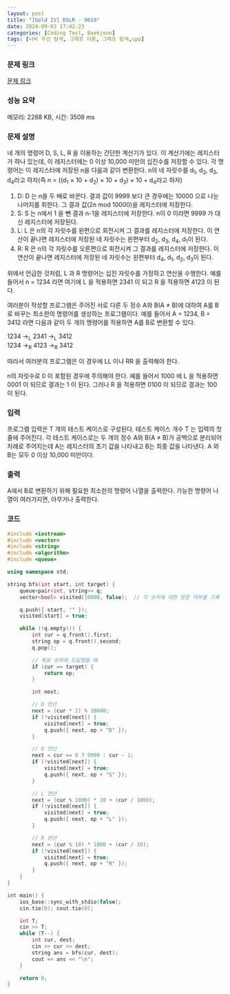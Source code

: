```yaml
---
layout: post
title: "[Gold IV] DSLR - 9019"
date: 2024-09-03 17:42:23
categories: [Coding Test, Baekjoon]
tags: [너비 우선 탐색, 그래프 이론, 그래프 탐색,cpp]
---
```


### 문제 링크

[문제 링크](https://www.acmicpc.net/problem/9019)

### 성능 요약

메모리: 2288 KB, 시간: 3508 ms

### 문제 설명

<p>네 개의 명령어 D, S, L, R 을 이용하는 간단한 계산기가 있다. 이 계산기에는 레지스터가 하나 있는데, 이 레지스터에는 0 이상 10,000 미만의 십진수를 저장할 수 있다. 각 명령어는 이 레지스터에 저장된 n을 다음과 같이 변환한다. n의 네 자릿수를 d<sub>1</sub>, d<sub>2</sub>, d<sub>3</sub>, d<sub>4</sub>라고 하자(즉 n = ((d<sub>1</sub> × 10 + d<sub>2</sub>) × 10 + d<sub>3</sub>) × 10 + d<sub>4</sub>라고 하자)</p>

<ol>
	<li>D: D 는 n을 두 배로 바꾼다. 결과 값이 9999 보다 큰 경우에는 10000 으로 나눈 나머지를 취한다. 그 결과 값(2n mod 10000)을 레지스터에 저장한다.</li>
	<li>S: S 는 n에서 1 을 뺀 결과 n-1을 레지스터에 저장한다. n이 0 이라면 9999 가 대신 레지스터에 저장된다.</li>
	<li>L: L 은 n의 각 자릿수를 왼편으로 회전시켜 그 결과를 레지스터에 저장한다. 이 연산이 끝나면 레지스터에 저장된 네 자릿수는 왼편부터 d<sub>2</sub>, d<sub>3</sub>, d<sub>4</sub>, d<sub>1</sub>이 된다.</li>
	<li>R: R 은 n의 각 자릿수를 오른편으로 회전시켜 그 결과를 레지스터에 저장한다. 이 연산이 끝나면 레지스터에 저장된 네 자릿수는 왼편부터 d<sub>4</sub>, d<sub>1</sub>, d<sub>2</sub>, d<sub>3</sub>이 된다.</li>
</ol>

<p>위에서 언급한 것처럼, L 과 R 명령어는 십진 자릿수를 가정하고 연산을 수행한다. 예를 들어서 n = 1234 라면 여기에 L 을 적용하면 2341 이 되고 R 을 적용하면 4123 이 된다.</p>

<p>여러분이 작성할 프로그램은 주어진 서로 다른 두 정수 A와 B(A ≠ B)에 대하여 A를 B로 바꾸는 최소한의 명령어를 생성하는 프로그램이다. 예를 들어서 A = 1234, B = 3412 라면 다음과 같이 두 개의 명령어를 적용하면 A를 B로 변환할 수 있다.</p>

<p>1234 →<sub>L</sub> 2341 →<sub>L</sub> 3412<br>
1234 →<sub>R</sub> 4123 →<sub>R</sub> 3412</p>

<p>따라서 여러분의 프로그램은 이 경우에 LL 이나 RR 을 출력해야 한다.</p>

<p>n의 자릿수로 0 이 포함된 경우에 주의해야 한다. 예를 들어서 1000 에 L 을 적용하면 0001 이 되므로 결과는 1 이 된다. 그러나 R 을 적용하면 0100 이 되므로 결과는 100 이 된다.</p>

### 입력

 <p>프로그램 입력은 T 개의 테스트 케이스로 구성된다. 테스트 케이스 개수 T 는 입력의 첫 줄에 주어진다. 각 테스트 케이스로는 두 개의 정수 A와 B(A ≠ B)가 공백으로 분리되어 차례로 주어지는데 A는 레지스터의 초기 값을 나타내고 B는 최종 값을 나타낸다. A 와 B는 모두 0 이상 10,000 미만이다.</p>

### 출력

 <p>A에서 B로 변환하기 위해 필요한 최소한의 명령어 나열을 출력한다. 가능한 명령어 나열이 여러가지면, 아무거나 출력한다.</p>

### 코드

```cpp
#include <iostream>
#include <vector>
#include <string>
#include <algorithm>
#include <queue>

using namespace std;

string bfs(int start, int target) {
	queue<pair<int, string>> q;
	vector<bool> visited(10000, false);  // 각 숫자에 대한 방문 여부를 기록

	q.push({ start, "" });
	visited[start] = true;

	while (!q.empty()) {
		int cur = q.front().first;
		string op = q.front().second;
		q.pop();

		// 목표 숫자에 도달했을 때
		if (cur == target) {
			return op;
		}

		int next;

		// D 연산
		next = (cur * 2) % 10000;
		if (!visited[next]) {
			visited[next] = true;
			q.push({ next, op + "D" });
		}

		// S 연산
		next = cur == 0 ? 9999 : cur - 1;
		if (!visited[next]) {
			visited[next] = true;
			q.push({ next, op + "S" });
		}

		// L 연산
		next = (cur % 1000) * 10 + (cur / 1000);
		if (!visited[next]) {
			visited[next] = true;
			q.push({ next, op + "L" });
		}

		// R 연산
		next = (cur % 10) * 1000 + (cur / 10);
		if (!visited[next]) {
			visited[next] = true;
			q.push({ next, op + "R" });
		}
	}
}

int main() {
	ios_base::sync_with_stdio(false);
	cin.tie(0); cout.tie(0);

	int T;
	cin >> T;
	while (T--) {
		int cur, dest;
		cin >> cur >> dest;
		string ans = bfs(cur, dest);
		cout << ans << "\n";
	}

	return 0;
}

```
